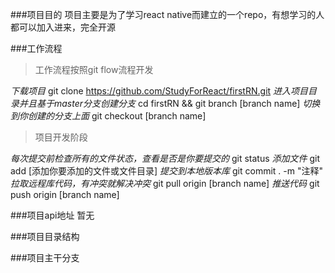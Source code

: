 ###项目目的
项目主要是为了学习react native而建立的一个repo，有想学习的人都可以加入进来，完全开源

###工作流程
> 工作流程按照git flow流程开发

*下载项目*
git clone https://github.com/StudyForReact/firstRN.git
*进入项目目录并且基于master分支创建分支*
cd firstRN && git branch [branch name]
*切换到你创建的分支上面*
git checkout [branch name]

> 项目开发阶段

*每次提交前检查所有的文件状态，查看是否是你要提交的*
git status
*添加文件*
git add [添加你要添加的文件或文件目录]
*提交到本地版本库*
git commit . -m "注释"
*拉取远程库代码，有冲突就解决冲突*
git pull origin [branch name]
*推送代码*
git push origin [branch name]


###项目api地址
暂无

###项目目录结构


###项目主干分支